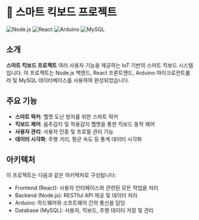 # 🛴 스마트 킥보드 프로젝트

![Node.js](https://img.shields.io/badge/Node.js-339933?style=for-the-badge&logo=nodedotjs&logoColor=white)
![React](https://img.shields.io/badge/React-61DAFB?style=for-the-badge&logo=react&logoColor=white)
![Arduino](https://img.shields.io/badge/Arduino-00979D?style=for-the-badge&logo=arduino&logoColor=white)
![MySQL](https://img.shields.io/badge/MySQL-4479A1?style=for-the-badge&logo=mysql&logoColor=white)

## 소개
**스마트 킥보드 프로젝트** 여러 사용자 기능을 제공하는 IoT 기반의 스마트 킥보드 시스템입니다. 이 프로젝트는 Node.js 백엔드, React 프론트엔드, Arduino 마이크로컨트롤러 및 MySQL 데이터베이스를 사용하여 완성되었습니다.

## 주요 기능
- **스마트 락커**: 헬멧 도난 방지를 위한 스마트 락커 
- **킥보드 제어**: 음주감지 및 착용감지 헬멧을 통한 킥보드 동작 제어
- **사용자 관리**: 사용자 인증 및 프로필 관리 기능
- **데이터 시각화**: 주행 거리, 평균 속도 등 통계 데이터 시각화

## 아키텍처
이 프로젝트는 다음과 같은 아키텍처로 구성됩니다:

- Frontend (React): 사용자 인터페이스와 관련된 모든 작업을 처리
- Backend (Node.js): RESTful API 제공 및 데이터 처리
- Arduino: 하드웨어와 소프트웨어 간의 통신을 담당
- Database (MySQL): 사용자, 킥보드, 주행 데이터 저장 및 관리

<!--

**Here are some ideas to get you started:**

🙋‍♀️ A short introduction - what is your organization all about?
🌈 Contribution guidelines - how can the community get involved?
👩‍💻 Useful resources - where can the community find your docs? Is there anything else the community should know?
🍿 Fun facts - what does your team eat for breakfast?
🧙 Remember, you can do mighty things with the power of [Markdown](https://docs.github.com/github/writing-on-github/getting-started-with-writing-and-formatting-on-github/basic-writing-and-formatting-syntax)
-->
